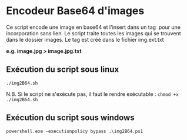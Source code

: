 # Encodeur Base64 d'images

Ce script encode une image en base64 et l'insert dans un tag <img> pour une incorporation sans lien.
Le script traite toutes les images qui se trouvent dans le dossier images. 
Le tag est créé dans le fichier img.ext.txt

**e.g. image.jpg > image.jpg.txt**

## Exécution du script sous linux

```
./img2B64.sh
```

N.B. Si le script ne s'exécute pas, il faut le rendre exécutable : `chmod +x ./img2B64.sh`

## Exécution du script sous windows

```
powershell.exe -executionpolicy bypass .\img2B64.ps1
```

